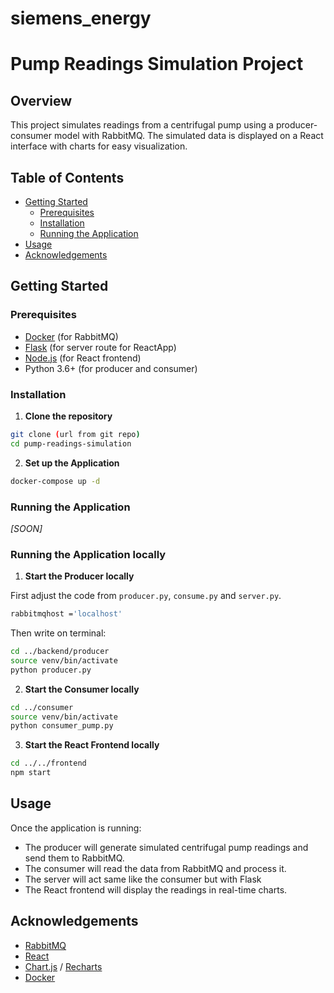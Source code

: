 # siemens_energy
# Pump Readings Simulation Project

## Overview

This project simulates readings from a centrifugal pump using a producer-consumer model with RabbitMQ. The simulated data is displayed on a React interface with charts for easy visualization.

## Table of Contents

- [Getting Started](#getting-started)
  - [Prerequisites](#prerequisites)
  - [Installation](#installation)
  - [Running the Application](#running-the-application)
- [Usage](#usage)
- [Acknowledgements](#acknowledgements)

## Getting Started

### Prerequisites

- [Docker](https://www.docker.com/get-started) (for RabbitMQ)
- [Flask](https://flask.palletsprojects.com/en/3.0.x/quickstart/) (for server route for ReactApp)
- [Node.js](https://nodejs.org/) (for React frontend)
- Python 3.6+ (for producer and consumer)

### Installation

1. **Clone the repository**

```bash
git clone (url from git repo)
cd pump-readings-simulation
```

2. **Set up the Application**

```bash
docker-compose up -d
```

### Running the Application

_[SOON]_

### Running the Application locally

1. **Start the Producer locally**

First adjust the code from `producer.py`, `consume.py` and `server.py`.

```bash
rabbitmqhost ='localhost'
```

Then write on terminal:

```bash
cd ../backend/producer
source venv/bin/activate
python producer.py
```

2. **Start the Consumer locally**

```bash
cd ../consumer
source venv/bin/activate
python consumer_pump.py
```

3. **Start the React Frontend locally**

```bash
cd ../../frontend
npm start
```

## Usage

Once the application is running:

- The producer will generate simulated centrifugal pump readings and send them to RabbitMQ.
- The consumer will read the data from RabbitMQ and process it.
- The server will act same like the consumer but with Flask
- The React frontend will display the readings in real-time charts.

## Acknowledgements

- [RabbitMQ](https://www.rabbitmq.com/)
- [React](https://reactjs.org/)
- [Chart.js](https://www.chartjs.org/) / [Recharts](https://recharts.org/)
- [Docker](https://www.docker.com/)